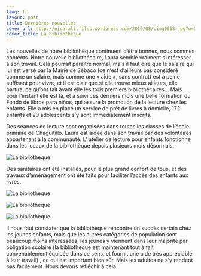 ```yaml
---
lang: fr
layout: post
title: Dernières nouvelles
cover_url: http://nicarali.files.wordpress.com/2010/08/cimg0668.jpg?w=570&h=427
cover_title: La bibliothèque
---
```


Les nouvelles de notre bibliothèque continuent d’être bonnes, nous sommes contents. Notre nouvelle bibliothécaire, Laura semble vraiment s’intéresser à son travail. Cela pourrait paraître normal, mais il faut dire que le salaire qui lui est versé par la Mairie de Sébaco (ce n’est d’ailleurs pas considéré comme un salaire, mais comme une « aide », sans contrat) est à peine suffisant pour vivre, et il est clair que si elle trouve mieux ailleurs, elle partira, ce qu’ont fait avant elle les trois premiers bibliothécaires… Mais pour l’instant elle est là, et a suivi ces derniers mois une belle formation du Fondo de libros para niños, qui assure la promotion de la lecture chez les enfants. Elle a mis en place un service de prêt de livres à domicile, 172 enfants et 20 adolescents s’y sont immédiatement inscrits.

Des séances de lecture sont organisées dans toutes les classes de l’école primaire de Chagüitillo. Laura est aidée dans son travail par des volontaires appartenant à la communauté. L’ atelier de lecture pour enfants fonctionne dans les locaux de la bibliothèque depuis plusieurs mois désormais.

![La bibliothèque](http://nicarali.files.wordpress.com/2010/08/sam_1384.jpg?w=570&h=427)

Des sanitaires ont été installés, pour le plus grand confort de tous, et des travaux d’aménagement ont été faits pour faciliter l’accès des enfants aux livres.

![La bibliothèque](http://nicarali.files.wordpress.com/2010/08/cimg0673.jpg?w=570&h=427)

![La bibliothèque](http://nicarali.files.wordpress.com/2010/08/cimg0677.jpg?w=570&h=427)

![La bibliothèque](http://nicarali.files.wordpress.com/2010/08/cimg0675.jpg?w=570&h=427)

Il nous faut constater que la bibliothèque rencontre un succès certain chez les jeunes enfants, mais que les autres catégories de population sont beaucoup moins intéressées, les jeunes y viennent dans leur majorité par obligation scolaire (la bibliothèque est maintenant tout à fait convenablement équipée dans ce sens, et fournit une aide très appréciable à leur travail) , ce qui est important bien sûr. Mais les adultes ne s’y rendent pas facilement. Nous devons réfléchir à cela.